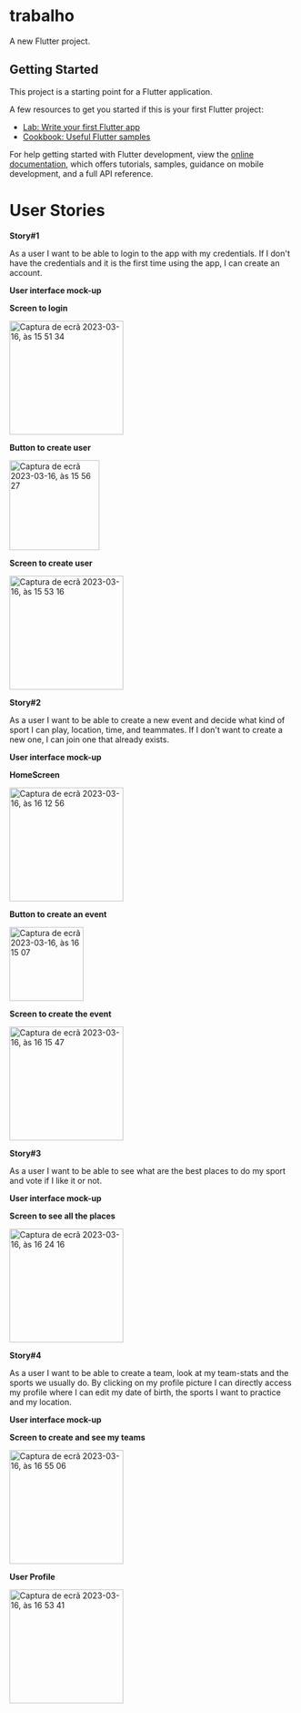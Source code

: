 # trabalho

A new Flutter project.

## Getting Started

This project is a starting point for a Flutter application.

A few resources to get you started if this is your first Flutter project:

- [Lab: Write your first Flutter app](https://docs.flutter.dev/get-started/codelab)
- [Cookbook: Useful Flutter samples](https://docs.flutter.dev/cookbook)

For help getting started with Flutter development, view the
[online documentation](https://docs.flutter.dev/), which offers tutorials,
samples, guidance on mobile development, and a full API reference.

# User Stories

**Story#1**

As a user I want to be able to login to the app with my credentials. If I don't have the credentials and it is the first time using the app, I can create an account.

**User interface mock-up**


**Screen to login**

<img width="200" alt="Captura de ecrã 2023-03-16, às 15 51 34" src="https://user-images.githubusercontent.com/93987310/225676002-d8d4a6a1-0d2c-4cbf-a697-29ec9f334402.png">


**Button to create user**

<img width="158" alt="Captura de ecrã 2023-03-16, às 15 56 27" src="https://user-images.githubusercontent.com/93987310/225678213-a8015a4a-e5f7-4113-a190-cc429e4be20c.png">


**Screen to create user**

<img width="200" alt="Captura de ecrã 2023-03-16, às 15 53 16" src="https://user-images.githubusercontent.com/93987310/225676825-65438809-1681-4454-a891-455314fd7610.png">


**Story#2**

As a user I want to be able to create a new event and decide what kind of sport I can play, location, time, and teammates. If I don't want to create a new one, I can join one that already exists.

**User interface mock-up**


**HomeScreen**

<img width="200" alt="Captura de ecrã 2023-03-16, às 16 12 56" src="https://user-images.githubusercontent.com/93987310/225683759-e0978c1a-c997-4d73-9790-862a5d98c177.png">


**Button to create an event**

<img width="130" alt="Captura de ecrã 2023-03-16, às 16 15 07" src="https://user-images.githubusercontent.com/93987310/225683980-66ea860e-2ec1-43a4-a7e6-0db2f753210f.png">


**Screen to create the event**

<img width="200" alt="Captura de ecrã 2023-03-16, às 16 15 47" src="https://user-images.githubusercontent.com/93987310/225685375-e238fb11-7052-469e-b8a7-bb89e98e15dc.png">


**Story#3**

As a user I want to be able to see what are the best places to do my sport and vote if I like it or not.

**User interface mock-up**


**Screen to see all the places**

<img width="200" alt="Captura de ecrã 2023-03-16, às 16 24 16" src="https://user-images.githubusercontent.com/93987310/225686528-f759e707-946c-4075-accf-54e4d8511384.png">


**Story#4**

As a user I want to be able to create a team, look at my team-stats and the sports we usually do. By clicking on my profile picture I can directly access my profile where I can edit my date of birth, the sports I want to practice and my location. 

**User interface mock-up**


**Screen to create and see my teams**

<img width="200" alt="Captura de ecrã 2023-03-16, às 16 55 06" src="https://user-images.githubusercontent.com/93987310/225694766-085bc910-ede7-497a-80aa-beb846b08467.png">




**User Profile**

<img width="200" alt="Captura de ecrã 2023-03-16, às 16 53 41" src="https://user-images.githubusercontent.com/93987310/225694480-c893c8db-d43b-47e7-8148-8dbedea862ea.png">





